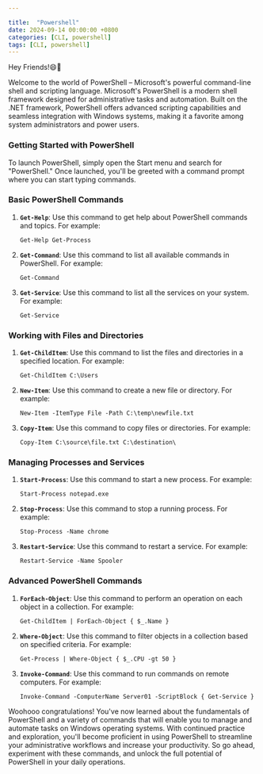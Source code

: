 ```yaml
---

title:  "Powershell"
date: 2024-09-14 00:00:00 +0800
categories: [CLI, powershell] 
tags: [CLI, powershell] 
---
```

Hey Friends!😄👋

Welcome to the world of PowerShell – Microsoft's powerful command-line shell and scripting language. Microsoft's PowerShell is a modern shell framework designed for administrative tasks and automation. Built on the .NET framework, PowerShell offers advanced scripting capabilities and seamless integration with Windows systems, making it a favorite among system administrators and power users.


### Getting Started with PowerShell

To launch PowerShell, simply open the Start menu and search for "PowerShell." Once launched, you'll be greeted with a command prompt where you can start typing commands.

### Basic PowerShell Commands

1. **`Get-Help`**: Use this command to get help about PowerShell commands and topics. For example:
   ```
   Get-Help Get-Process
   ```

2. **`Get-Command`**: Use this command to list all available commands in PowerShell. For example:
   ```
   Get-Command
   ```

3. **`Get-Service`**: Use this command to list all the services on your system. For example:
   ```
   Get-Service
   ```

### Working with Files and Directories

1. **`Get-ChildItem`**: Use this command to list the files and directories in a specified location. For example:
   ```
   Get-ChildItem C:\Users
   ```

2. **`New-Item`**: Use this command to create a new file or directory. For example:
   ```
   New-Item -ItemType File -Path C:\temp\newfile.txt
   ```

3. **`Copy-Item`**: Use this command to copy files or directories. For example:
   ```
   Copy-Item C:\source\file.txt C:\destination\
   ```

### Managing Processes and Services

1. **`Start-Process`**: Use this command to start a new process. For example:
   ```
   Start-Process notepad.exe
   ```

2. **`Stop-Process`**: Use this command to stop a running process. For example:
   ```
   Stop-Process -Name chrome
   ```

3. **`Restart-Service`**: Use this command to restart a service. For example:
   ```
   Restart-Service -Name Spooler
   ```

### Advanced PowerShell Commands

1. **`ForEach-Object`**: Use this command to perform an operation on each object in a collection. For example:
   ```
   Get-ChildItem | ForEach-Object { $_.Name }
   ```

2. **`Where-Object`**: Use this command to filter objects in a collection based on specified criteria. For example:
   ```
   Get-Process | Where-Object { $_.CPU -gt 50 }
   ```

3. **`Invoke-Command`**: Use this command to run commands on remote computers. For example:
   ```
   Invoke-Command -ComputerName Server01 -ScriptBlock { Get-Service }
   ```

Woohooo congratulations! You've now learned about the fundamentals of PowerShell and a variety of commands that will enable you to manage and automate tasks on Windows operating systems. With continued practice and exploration, you'll become proficient in using PowerShell to streamline your administrative workflows and increase your productivity. So go ahead, experiment with these commands, and unlock the full potential of PowerShell in your daily operations.

